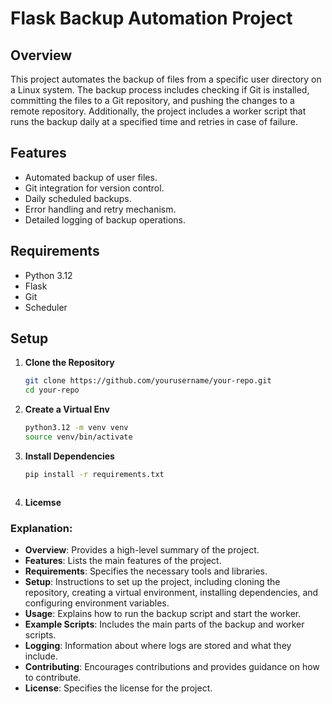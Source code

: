 # Flask Backup Automation Project

## Overview

This project automates the backup of files from a specific user directory on a Linux system. The backup process includes checking if Git is installed, committing the files to a Git repository, and pushing the changes to a remote repository. Additionally, the project includes a worker script that runs the backup daily at a specified time and retries in case of failure.

## Features

- Automated backup of user files.
- Git integration for version control.
- Daily scheduled backups.
- Error handling and retry mechanism.
- Detailed logging of backup operations.

## Requirements

- Python 3.12
- Flask
- Git
- Scheduler

## Setup

1. **Clone the Repository**

   ```bash
   git clone https://github.com/yourusername/your-repo.git
   cd your-repo
2. **Create a Virtual Env**

   ```bash
   python3.12 -m venv venv
   source venv/bin/activate
3. **Install Dependencies**

   ```bash
   pip install -r requirements.txt



4. **Licemse**

   
### Explanation:

- **Overview**: Provides a high-level summary of the project.
- **Features**: Lists the main features of the project.
- **Requirements**: Specifies the necessary tools and libraries.
- **Setup**: Instructions to set up the project, including cloning the repository, creating a virtual environment, installing dependencies, and configuring environment variables.
- **Usage**: Explains how to run the backup script and start the worker.
- **Example Scripts**: Includes the main parts of the backup and worker scripts.
- **Logging**: Information about where logs are stored and what they include.
- **Contributing**: Encourages contributions and provides guidance on how to contribute.
- **License**: Specifies the license for the project.


